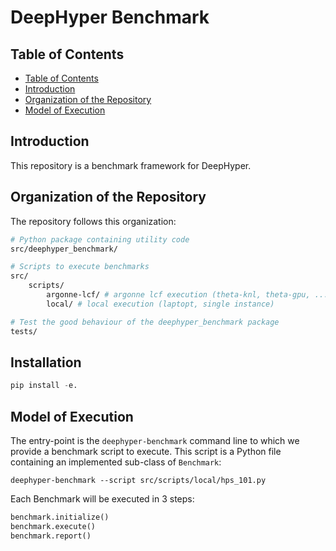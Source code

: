 # DeepHyper Benchmark

## Table of Contents

* [Table of Contents](#table-of-contents)
* [Introduction](#introduction)
* [Organization of the Repository](#organization-of-the-repository)
* [Model of Execution](#model-of-execution)

## Introduction

This repository is a benchmark framework for DeepHyper.

## Organization of the Repository

The repository follows this organization:

```bash
# Python package containing utility code
src/deephyper_benchmark/

# Scripts to execute benchmarks
src/
    scripts/
        argonne-lcf/ # argonne lcf execution (theta-knl, theta-gpu, ...)
        local/ # local execution (laptopt, single instance)

# Test the good behaviour of the deephyper_benchmark package
tests/
```

## Installation

```python
pip install -e.
```

## Model of Execution

The entry-point is the `deephyper-benchmark` command line to which we provide a benchmark script to execute. This script is a Python file containing an implemented sub-class of `Benchmark`:

```console
deephyper-benchmark --script src/scripts/local/hps_101.py
```

Each Benchmark will be executed in 3 steps:

```python
benchmark.initialize()
benchmark.execute()
benchmark.report()
```
